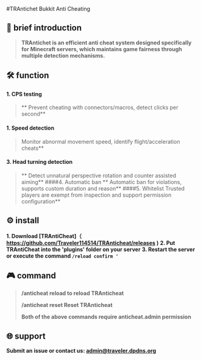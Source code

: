 #TRAntichet Bukkit Anti Cheating
##  📖  brief introduction
>**TRAntichet is an efficient anti cheat system designed specifically for Minecraft servers, which maintains game fairness through multiple detection mechanisms.**
##  🛠️  function
#### 1. CPS testing
> ** Prevent cheating with connectors/macros, detect clicks per second**
#### 1. Speed detection
>Monitor abnormal movement speed, identify flight/acceleration cheats**
#### 3. Head turning detection
> ** Detect unnatural perspective rotation and counter assisted aiming**
####4. Automatic ban
> ** Automatic ban for violations, supports custom duration and reason**
####5. Whitelist
>Trusted players are exempt from inspection and support permission configuration**
##   ⚙️  install
**1. Download [TRAntiCheat]（ https://github.com/Traveler114514/TRAnticheat/releases )**
**2. Put TRAntiCheat into the 'plugins' folder on your server**
**3. Restart the server or execute the command `/reload confirm '`**
##  🎮  command
> **/anticheat reload to reload TRAnticheat**
> 
> **/anticheat reset Reset TRAnticheat**
>
> **Both of the above commands require anticheat.admin permission**
##  🌐  support
**Submit an issue or contact us: admin@traveler.dpdns.org**

